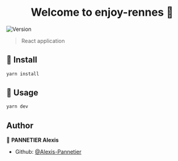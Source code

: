 <h1 align="center">Welcome to enjoy-rennes 👋</h1>
<p>
  <img alt="Version" src="https://img.shields.io/badge/version-0.1.0-blue.svg?cacheSeconds=2592000" />
</p>

> React application

## 💾 Install

```sh
yarn install
```

## 🔨 Usage

```sh
yarn dev  
```

## Author

👤 **PANNETIER Alexis**

* Github: [@Alexis-Pannetier](https://github.com/Alexis-Pannetier)